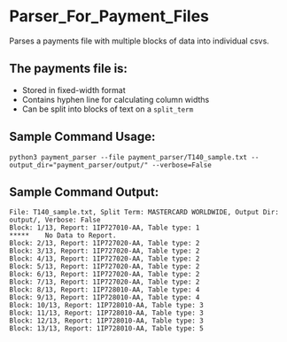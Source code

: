 # Parser_For_Payment_Files  
Parses a payments file with multiple blocks of data into individual csvs.  
  
## The payments file is:  
- Stored in fixed-width format  
- Contains hyphen line for calculating column widths  
- Can be split into blocks of text on a `split_term`  
  
  
## Sample Command Usage:  
```text
python3 payment_parser --file payment_parser/T140_sample.txt --output_dir="payment_parser/output/" --verbose=False
```  
  
  
## Sample Command Output:  
```text
File: T140_sample.txt, Split Term: MASTERCARD WORLDWIDE, Output Dir: output/, Verbose: False
Block: 1/13, Report: 1IP727010-AA, Table type: 1
*****    No Data to Report.
Block: 2/13, Report: 1IP727020-AA, Table type: 2
Block: 3/13, Report: 1IP727020-AA, Table type: 2
Block: 4/13, Report: 1IP727020-AA, Table type: 2
Block: 5/13, Report: 1IP727020-AA, Table type: 2
Block: 6/13, Report: 1IP727020-AA, Table type: 2
Block: 7/13, Report: 1IP727020-AA, Table type: 2
Block: 8/13, Report: 1IP728010-AA, Table type: 4
Block: 9/13, Report: 1IP728010-AA, Table type: 4
Block: 10/13, Report: 1IP728010-AA, Table type: 3
Block: 11/13, Report: 1IP728010-AA, Table type: 3
Block: 12/13, Report: 1IP728010-AA, Table type: 3
Block: 13/13, Report: 1IP728010-AA, Table type: 5
```  
  
